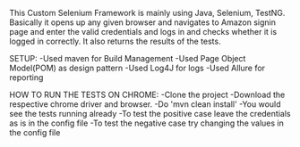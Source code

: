 This Custom Selenium Framework is mainly using Java, Selenium, TestNG. Basically it opens up any given browser and navigates to Amazon signin page and enter the valid credentials and logs in and checks whether it is logged in correctly. It also returns the results of the tests.

SETUP:
-Used maven for Build Management
-Used Page Object Model(POM) as design pattern
-Used Log4J for logs 
-Used Allure for reporting

HOW TO RUN THE TESTS ON CHROME:
-Clone the project
-Download the respective chrome driver and browser.
-Do 'mvn clean install'
-You would see the tests running already
-To test the positive case leave the credentials as is in the config file
-To test the negative case try changing the values in the config file
